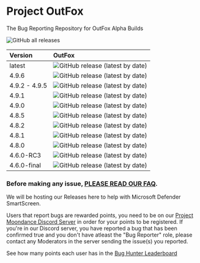 # Project OutFox

The Bug Reporting Repository for OutFox Alpha Builds

![GitHub all releases](https://img.shields.io/github/downloads/TeamRizu/OutFox/total)

Version | OutFox
:------------ | :-------------
latest | ![GitHub release (latest by date)](https://img.shields.io/github/downloads/TeamRizu/OutFox/latest/total)
4.9.6 | ![GitHub release (latest by date)](https://img.shields.io/github/downloads/TeamRizu/OutFox/OF4.9.6/total)
4.9.2 - 4.9.5 | ![GitHub release (latest by date)](https://img.shields.io/github/downloads/TeamRizu/OutFox/OF4.9.5/total) 
4.9.1 | ![GitHub release (latest by date)](https://img.shields.io/github/downloads/TeamRizu/OutFox/OF4.9.1/total) 
4.9.0 | ![GitHub release (latest by date)](https://img.shields.io/github/downloads/TeamRizu/OutFox/OF4.9.0HF/total) 
4.8.5 | ![GitHub release (latest by date)](https://img.shields.io/github/downloads/TeamRizu/OutFox/OF4.8.5/total)
4.8.2 | ![GitHub release (latest by date)](https://img.shields.io/github/downloads/TeamRizu/OutFox/OF4.8.2/total)
4.8.1 | ![GitHub release (latest by date)](https://img.shields.io/github/downloads/TeamRizu/OutFox/OF4.8.1/total)
4.8.0 | ![GitHub release (latest by date)](https://img.shields.io/github/downloads/TeamRizu/OutFox/OF4.8.0-Final/total)
4.6.0-RC3 | ![GitHub release (latest by date)](https://img.shields.io/github/downloads/TeamRizu/OutFox/OF4.6.0-rc3/total)
4.6.0-final | ![GitHub release (latest by date)](https://img.shields.io/github/downloads/TeamRizu/OutFox/OF4.6.0-final/total)

### Before making any issue, [PLEASE READ OUR FAQ](https://projectmoon.dance/faq). 

We will be hosting our Releases here to help with Microsoft Defender SmartScreen.

Users that report bugs are rewarded points, you need to be on our [Project Moondance Discord Server](https://discord.gg/3DgsbSg) in order for your points to be registered. If you're in our Discord server, you have reported a bug that has been confirmed true and you don't have atleast the "Bug Reporter" role, please contact any Moderators in the server sending the issue(s) you reported.

See how many points each user has in the [Bug Hunter Leaderboard](https://docs.google.com/spreadsheets/d/1Yc9DdD4Qaaee77PqF0Z6jlbl8dyknVt_Qy1AMa7eNl0/edit?usp=sharing)
